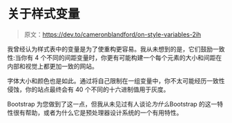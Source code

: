 # 关于样式变量

> 原文：<https://dev.to/cameronblandford/on-style-variables-2ih>

我曾经认为样式表中的变量是为了使重构更容易。我从未想到的是，它们鼓励一致性:当你有 4 个不同的间距变量时，你更有可能构建一个每个元素的大小和间距在内部和视觉上都更加一致的网站。

字体大小和颜色也是如此。通过将自己限制在一组变量中，你不太可能经历一致性侵蚀，你的站点最终会有 40 个不同的十六进制值用于灰度。

Bootstrap 为您做到了这一点，但我从未见过有人谈论*为什么*Bootstrap 的这一特性很有帮助，或者为什么它是预处理器设计系统的一个有用特性。